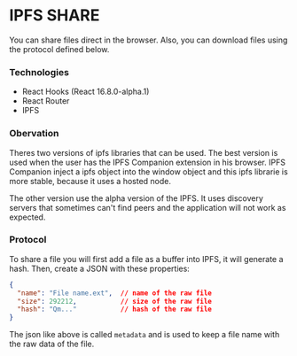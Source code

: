 # IPFS SHARE

You can share files direct in the browser. Also, you can download files using the protocol defined below.

### Technologies

* React Hooks (React 16.8.0-alpha.1)
* React Router
* IPFS

### Obervation

Theres two versions of ipfs libraries that can be used. The best version is used when the user has the IPFS Companion extension in his browser. IPFS Companion inject a ipfs object into the window object and this ipfs librarie is more stable, because it uses a hosted node.

The other version use the alpha version of the IPFS. It uses discovery servers that sometimes can't find peers and the application will not work as expected.

### Protocol

To share a file you will first add a file as a buffer into IPFS, it will generate a hash. Then, create a JSON with these properties:

```json
{
  "name": "File name.ext",  // name of the raw file
  "size": 292212,           // size of the raw file
  "hash": "Qm..."           // hash of the raw file
}
```

The json like above is called `metadata` and is used to keep a file name with the raw data of the file.